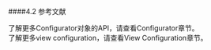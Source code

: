 ####4.2 参考文献

了解更多Configurator对象的API，请查看Configurator章节。<br/>
了解更多view configuration，请查看View Configuration章节。

